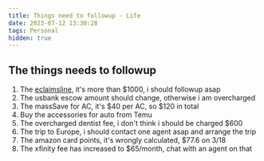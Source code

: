 ```yaml
---
title: Things need to followup - Life
date: 2023-07-12 13:30:28
tags: Personal
hidden: true
---
```


## The things needs to followup

1. The [eclaimsline](https://www.eclaimsline.com/existing-claim), it's more than $1000, i should followup asap
2. The usbank escow amount should change, otherwise i am overcharged
3. The massSave for AC, it's $40 per AC, so $120 in total
4. Buy the accessories for auto from Temu
5. The overcharged dentist fee, i don't think i should be charged $600
6. The trip to Europe, i should contact one agent asap and arrange the trip
7. The amazon card points, it's wrongly calculated, $77.6 on 3/18
8. The xfinity fee has increased to $65/month, chat with an agent on that
